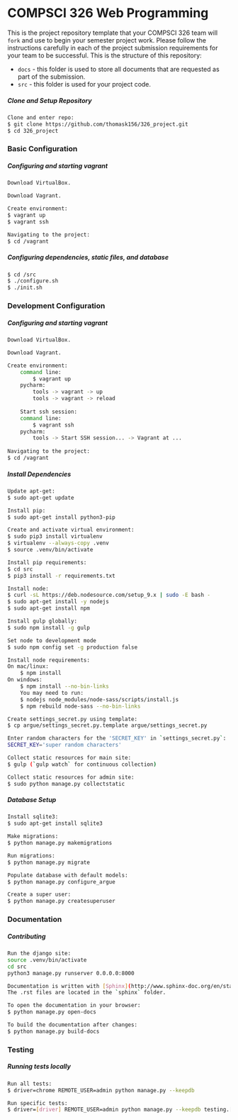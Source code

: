 # COMPSCI 326 Web Programming

This is the project repository template that your COMPSCI 326 team
will `fork` and use to begin your semester project work. Please follow
the instructions carefully in each of the project submission
requirements for your team to be successful. This is the structure of
this repository:

* `docs` - this folder is used to store all documents that are
  requested as part of the submission.
* `src` - this folder is used for your project code.

##### Clone and Setup Repository
```sh
Clone and enter repo:
$ git clone https://github.com/thomask156/326_project.git
$ cd 326_project
```

### Basic Configuration ###

##### Configuring and starting vagrant
```sh
Download VirtualBox.

Download Vagrant.

Create environment:
$ vagrant up
$ vagrant ssh

Navigating to the project:
$ cd /vagrant
```

##### Configuring dependencies, static files, and database
```sh
$ cd /src
$ ./configure.sh
$ ./init.sh
```

### Development Configuration ###

##### Configuring and starting vagrant
```sh
Download VirtualBox.

Download Vagrant.

Create environment:
    command line:
        $ vagrant up
    pycharm:
        tools -> vagrant -> up
        tools -> vagrant -> reload
    
    Start ssh session:
    command line:
        $ vagrant ssh
    pycharm:
        tools -> Start SSH session... -> Vagrant at ...
    
Navigating to the project:
$ cd /vagrant
```

##### Install Dependencies
```sh
Update apt-get:
$ sudo apt-get update

Install pip:
$ sudo apt-get install python3-pip

Create and activate virtual environment:
$ sudo pip3 install virtualenv
$ virtualenv --always-copy .venv
$ source .venv/bin/activate

Install pip requirements:
$ cd src
$ pip3 install -r requirements.txt

Install node:
$ curl -sL https://deb.nodesource.com/setup_9.x | sudo -E bash -
$ sudo apt-get install -y nodejs
$ sudo apt-get install npm

Install gulp globally:
$ sudo npm install -g gulp

Set node to development mode
$ sudo npm config set -g production false

Install node requirements:
On mac/linux:
    $ npm install
On windows:
    $ npm install --no-bin-links
    You may need to run:
    $ nodejs node_modules/node-sass/scripts/install.js
    $ npm rebuild node-sass --no-bin-links

Create settings_secret.py using template:
$ cp argue/settings_secret.py.template argue/settings_secret.py

Enter random characters for the 'SECRET_KEY' in `settings_secret.py`:
SECRET_KEY='super random characters'

Collect static resources for main site:
$ gulp (`gulp watch` for continuous collection)

Collect static resources for admin site:
$ sudo python manage.py collectstatic
```

##### Database Setup
```sh
Install sqlite3:
$ sudo apt-get install sqlite3

Make migrations: 
$ python manage.py makemigrations

Run migrations: 
$ python manage.py migrate

Populate database with default models:
$ python manage.py configure_argue

Create a super user:
$ python manage.py createsuperuser
```

### Documentation

##### Contributing
```sh
Run the django site:
source .venv/bin/activate
cd src
python3 manage.py runserver 0.0.0.0:8000

Documentation is written with [Sphinx](http://www.sphinx-doc.org/en/stable/). 
The .rst files are located in the `sphinx` folder.

To open the documentation in your browser:
$ python manage.py open-docs

To build the documentation after changes:
$ python manage.py build-docs
```


### Testing ###

##### Running tests locally
```sh
Run all tests:
$ driver=chrome REMOTE_USER=admin python manage.py --keepdb

Run specific tests: 
$ driver=[driver] REMOTE_USER=admin python manage.py --keepdb testing.[test file].[test class].[test]
```